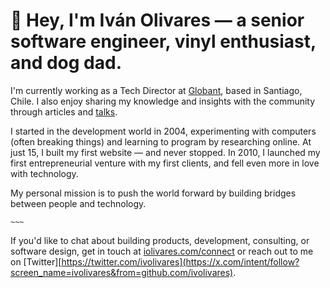 # 👋  Hey, I'm Iván Olivares — a senior software engineer, vinyl enthusiast, and dog dad.

I'm currently working as a Tech Director at [Globant](https://www.globant.com/?from=github.com/ivolivares), based in Santiago, Chile. I also enjoy sharing my knowledge and insights with the community through articles and [talks](https://iolivares.com/?from=github.com/ivolivares).

I started in the development world in 2004, experimenting with computers (often breaking things) and learning to program by researching online. At just 15, I built my first website — and never stopped. In 2010, I launched my first entrepreneurial venture with my first clients, and fell even more in love with technology.

My personal mission is to push the world forward by building bridges between people and technology.

`~~~`

If you'd like to chat about building products, development, consulting, or software design, get in touch at [iolivares.com/connect](https://iolivares.com/connect?from=github.com/ivolivares) or reach out to me on [Twitter][https://twitter.com/ivolivares](https://x.com/intent/follow?screen_name=ivolivares&from=github.com/ivolivares).
